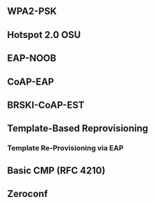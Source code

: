 
## WPA2-PSK

## Hotspot 2.0 OSU

## EAP-NOOB

## CoAP-EAP

## BRSKI-CoAP-EST

## Template-Based Reprovisioning

### Template Re-Provisioning via EAP

## Basic CMP (RFC 4210)

## Zeroconf
